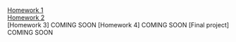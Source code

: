 [Homework 1](https://valeriaromanovskaia.github.io/genius-homework/homework-1/)<br>
[Homework 2](https://valeriaromanovskaia.github.io/genius-homework/homework-2/)<br>
[Homework 3] COMING SOON
[Homework 4] COMING SOON
[Final project] COMING SOON
